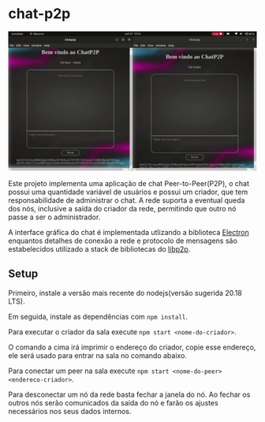 # chat-p2p

![Exemplo de uso](./assets/chat-usage.gif)

Este projeto implementa uma aplicação de chat Peer-to-Peer(P2P), o chat possui uma quantidade variável de usuários e possui um criador, que tem responsabilidade de administrar o chat. A rede suporta a eventual queda dos nós, inclusive a saída do criador da rede, permitindo que outro nó passe a ser o administrador.

A interface gráfica do chat é implementada utlizando a biblioteca [Electron](https://www.electronjs.org/) enquantos detalhes de conexão a rede e protocolo de mensagens são estabelecidos utilizado a stack de bibliotecas do [libp2p](https://libp2p.github.io/js-libp2p/).

## Setup 

Primeiro, instale a versão mais recente do nodejs(versão sugerida 20.18 LTS).

Em seguida, instale as dependências com `npm install`.

Para executar o criador da sala execute `npm start <nome-do-criador>`.

O comando a cima irá imprimir o endereço do criador, copie esse endereço, ele será usado para entrar na sala no comando abaixo.

Para conectar um peer na sala execute `npm start <nome-do-peer> <endereco-criador>`.

Para desconectar um nó da rede basta fechar a janela do nó. Ao fechar os outros nós serão comunicados da saída do nó e farão os ajustes necessários nos seus dados internos.
